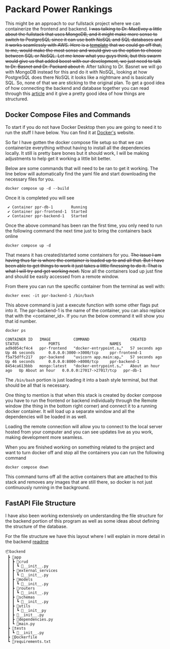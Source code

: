 # Packard Power Rankings


This might be an approach to our fullstack project where we can containerize the frontend and backend. ~~I was talking to Dr. MacEvoy a little about the fullstack that uses MongoDB, and it might make more sense to switch to PostgreSQL since it can use both NoSQL and SQL databases and it works seamlessly with AWS. Here is a [template](https://github.com/PlatonovSerg/full-stack-fastapi/tree/master) that we could go off that, to me, would make the most sense and would give us the option to choose between SQL or NoSQL. Let me know what you guys think, but this swarm would give us that added boost with our development, we just need to talk to Dr. Basnet and Dr. Packard about it.~~ After talking to Dr. Basnet we will go with MongoDB instead for this and do it with NoSQL, looking at how PostgreSQL does there NoSQL it looks like a nightmare and is basically SQL. So, none of that we are sticking to the original plan. To get a good idea of how connecting the backend and database together you can read through this [article](https://testdriven.io/blog/fastapi-mongo/) and it give a pretty good idea of how things are structured. 

## Docker Compose Files and Commands

To start if you do not have Docker Desktop then you are going to need it to run the stuff I have below. You can find it at [Docker's](https://www.docker.com/products/docker-desktop/) website.

So far I have gotten the docker compose file setup so that we can containerize everything without having to install all the dependencies locally. It still is pretty bare bones but it should work, I will be making adjustments to help get it working a little bit better. 


Below are some commands that will need to be ran to get it working. The line below will automatically find the yaml file and start downloading the necessary files for you. 

`docker compose up -d --build`

Once it is completed you will see

```
 ✔ Container ppr-db-1        Running
 ✔ Container ppr-frontend-1  Started
 ✔ Container ppr-backend-1   Started 
```

Once the above command has been ran the first time, you only need to run the following command the next time just to bring the containers back online

`docker compose up -d`

That means it has created/started some containers for you. ~~The issue I am having thus far is where the container is loaded up to and all that. But I have been able to get things to work it just takes a little finessing to do it. That is what I will try and get working next.~~ Now all the containers load up just fine and should be easily accessed from a remote window.

From there you can run the specific container from the terminal as well with:

`docker exec -it ppr-backend-1 /bin/bash`

This above command is just a execute function with some other flags put into it. The ppr-backend-1 is the name of the container, you can also replace that with the <container_id>. If you run the below command it will show you that id number.

`docker ps`

```
CONTAINER ID   IMAGE          COMMAND                  CREATED             STATUS             PORTS                      NAMES
ad9d054cf4c4   ppr-frontend   "docker-entrypoint.s…"   57 seconds ago      Up 46 seconds      0.0.0.0:3000->3000/tcp     ppr-frontend-1
f5a75dffc217   ppr-backend    "uvicorn app.main:ap…"   57 seconds ago      Up 46 seconds      0.0.0.0:8000->8000/tcp     ppr-backend-1
8454ca613bbb   mongo:latest   "docker-entrypoint.s…"   About an hour ago   Up About an hour   0.0.0.0:27017->27017/tcp   ppr-db-1
```

The `/bin/bash` portion is just loading it into a bash style terminal, but that should be all that is necessary.

One thing to mention is that when this stack is created by docker compose you have to run the frontend or backend individually through the Remote window (the thing in the bottom right corner) and connect it to a running docker container. It will load up a separate window and all the dependencies will be loaded in as well.

Loading the remote connection will allow you to connect to the local server hosted from your computer and you can see updates live as you work, making development more seamless.

When you are finished working on something related to the project and want to turn docker off and stop all the containers you can run the following command

`docker compose down`

This command turns off all the active containers that are attached to this stack and removes any images that are still there, so docker is not just continuously running in the background.


## FastAPI File Structure

I have also been working extensively on understanding the file structure for the backend portion of this program as well as some ideas about defining the structure of the database.


For the file structure we have this layout where I will explain in more detail in the backend [readme](/backend/app/README.md)

```
📦backend
 ┣ 📂app
 ┃ ┣ 📂crud
 ┃ ┃ ┗ 📜__init__.py
 ┃ ┣ 📂external_services
 ┃ ┃ ┗ 📜__init__.py
 ┃ ┣ 📂models
 ┃ ┃ ┗ 📜__init__.py
 ┃ ┣ 📂routers
 ┃ ┃ ┗ 📜__init__.py
 ┃ ┣ 📂schemas
 ┃ ┃ ┗ 📜__init__.py
 ┃ ┣ 📂utils
 ┃ ┃ ┗ 📜__init__py
 ┃ ┣ 📜__init__.py
 ┃ ┣ 📜dependencies.py
 ┃ ┗ 📜main.py
 ┣ 📂tests
 ┃ ┗ 📜__init__.py
 ┣ 📜Dockerfile
 ┗ 📜requirements.txt
```